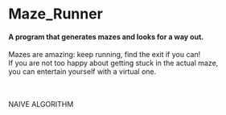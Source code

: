 # Maze_Runner
<h4>A program that generates mazes and looks for a way out. </h4>
Mazes are amazing: keep running, find the exit if you can! <br>
If you are not too happy about getting stuck in the actual maze, <br>
you can entertain yourself with a virtual one. <br>

<br><br>
NAIVE ALGORITHM
